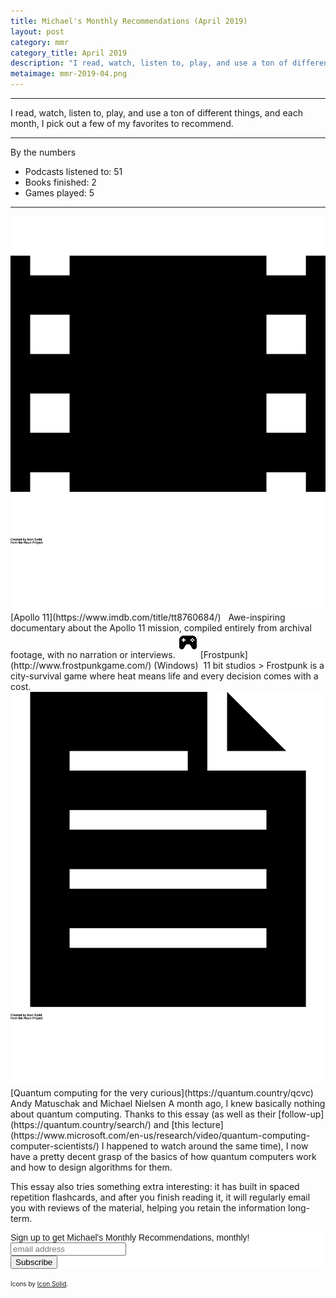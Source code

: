 ```yaml
---
title: Michael's Monthly Recommendations (April 2019)
layout: post
category: mmr
category_title: April 2019
description: "I read, watch, listen to, play, and use a ton of different things, and each month, I pick out a few of my favorites to recommend."
metaimage: mmr-2019-04.png
---
```


-----

I read, watch, listen to, play, and use a ton of different things, and each month, I pick out a few of my favorites to recommend.

-----

<span class="by-the-numbers">By the numbers</span>
* Podcasts listened to: 51
* Books finished: 2 
* Games played: 5

-----



<img src="/images/icons/movie.svg" class="mmr-icon" />
<span class="mmr-heading">
[Apollo 11](https://www.imdb.com/title/tt8760684/)
</span> &nbsp;<span class="mmr-creator">
</span>  
Awe-inspiring documentary about the Apollo 11 mission, compiled entirely from archival footage, with no narration or interviews.

<img src="/images/icons/game.svg" class="mmr-icon" />
<span class="mmr-heading">
[Frostpunk](http://www.frostpunkgame.com/)
</span> (Windows)&nbsp;<span class="mmr-creator">
11 bit studios
</span>  
> Frostpunk is a city-survival game where heat means life and every decision comes with a cost.


<img src="/images/icons/article.svg" class="mmr-icon" />
<span class="mmr-heading">
[Quantum computing for the very curious](https://quantum.country/qcvc)
</span> &nbsp;<span class="mmr-creator">
Andy Matuschak and Michael Nielsen
</span>  
A month ago, I knew basically nothing about quantum computing.
Thanks to this essay (as well as their [follow-up](https://quantum.country/search/) and [this lecture](https://www.microsoft.com/en-us/research/video/quantum-computing-computer-scientists/) I happened to watch around the same time), I now have a pretty decent grasp of the basics of how quantum computers work and how to design algorithms for them.

This essay also tries something extra interesting: it has built in spaced repetition flashcards, and after you finish reading it, it will regularly email you with reviews of the material, helping you retain the information long-term.









<!-- Begin MailChimp Signup Form -->
<link href="//cdn-images.mailchimp.com/embedcode/horizontal-slim-10_7.css" rel="stylesheet" type="text/css">
<style type="text/css">
	#mc_embed_signup{background:#fff; clear:left; font:14px Helvetica,Arial,sans-serif; width:100%;}
	/* Add your own MailChimp form style overrides in your site stylesheet or in this style block.
	   We recommend moving this block and the preceding CSS link to the HEAD of your HTML file. */
</style>
<div id="mc_embed_signup">
<form action="https://michaelfairley.us18.list-manage.com/subscribe/post?u=c59023e4dfd2eb6b5bbf924b5&amp;id=2945a9984d" method="post" id="mc-embedded-subscribe-form" name="mc-embedded-subscribe-form" class="validate" target="_blank" novalidate>
    <div id="mc_embed_signup_scroll">
	<label for="mce-EMAIL">Sign up to get Michael's Monthly Recommendations, monthly!</label>
	<input type="email" value="" name="EMAIL" class="email" id="mce-EMAIL" placeholder="email address" required>
    <!-- real people should not fill this in and expect good things - do not remove this or risk form bot signups-->
    <div style="position: absolute; left: -5000px;" aria-hidden="true"><input type="text" name="b_c59023e4dfd2eb6b5bbf924b5_2945a9984d" tabindex="-1" value=""></div>
    <div class="clear"><input type="submit" value="Subscribe" name="subscribe" id="mc-embedded-subscribe" class="button"></div>
    </div>
</form>
</div>

<!--End mc_embed_signup-->

<span style="font-size: 10px;">Icons by <a href="https://thenounproject.com/SimpleIcons/">Icon Solid</a>.</span>
